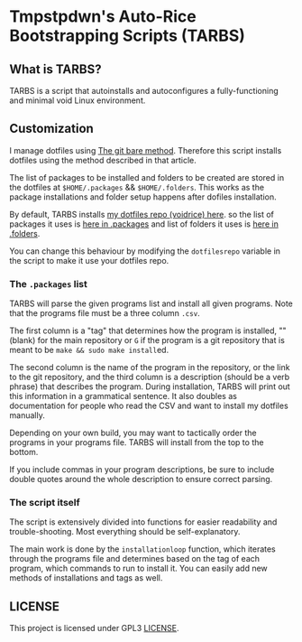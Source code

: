 # Tmpstpdwn's Auto-Rice Bootstrapping Scripts (TARBS)

## What is TARBS?

TARBS is a script that autoinstalls and autoconfigures a fully-functioning
and minimal void Linux environment.

## Customization

I manage dotfiles using [The git bare method](https://www.atlassian.com/git/tutorials/dotfiles).
Therefore this script installs dotfiles using the method described in that article.

The list of packages to be installed and folders to be created are stored in the dotfiles at `$HOME/.packages` &&
`$HOME/.folders`.
This works as the package installations and folder setup happens after dofiles installation.

By default, TARBS installs [my dotfiles repo (voidrice) here](https://github.com/tmpstpdwn/.dotfiles).
so the list of packages it uses is [here in .packages](https://github.com/tmpstpdwn/.dotfiles/blob/main/.packages) and
list of folders it uses is [here in .folders](https://github.com/tmpstpdwn/.dotfiles/blob/main/.folders).

You can change this behaviour by modifying the `dotfilesrepo` variable in the script to make it use your dotfiles
repo.

### The `.packages` list

TARBS will parse the given programs list and install all given programs. Note
that the programs file must be a three column `.csv`.

The first column is a "tag" that determines how the program is installed, ""
(blank) for the main repository or `G` if the program is a
git repository that is meant to be `make && sudo make install`ed.

The second column is the name of the program in the repository, or the link to
the git repository, and the third column is a description (should be a verb
phrase) that describes the program. During installation, TARBS will print out
this information in a grammatical sentence. It also doubles as documentation
for people who read the CSV and want to install my dotfiles manually.

Depending on your own build, you may want to tactically order the programs in
your programs file. TARBS will install from the top to the bottom.

If you include commas in your program descriptions, be sure to include double
quotes around the whole description to ensure correct parsing.

### The script itself

The script is extensively divided into functions for easier readability and
trouble-shooting. Most everything should be self-explanatory.

The main work is done by the `installationloop` function, which iterates
through the programs file and determines based on the tag of each program,
which commands to run to install it. You can easily add new methods of
installations and tags as well.

## LICENSE

This project is licensed under GPL3 [LICENSE](LICENSE).
